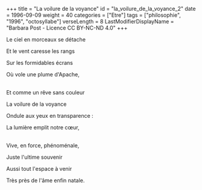 +++
title = "La voilure de la voyance"
id = "la_voilure_de_la_voyance_2"
date = 1996-09-09
weight = 40
categories = ["Etre"]
tags = ["philosophie", "1996", "octosyllabe"]
verseLength = 8
LastModifierDisplayName = "Barbara Post - Licence CC BY-NC-ND 4.0"
+++

Le ciel en morceaux se détache

Et le vent caresse les rangs

Sur les formidables écrans

Où vole une plume d'Apache,

 \
Et comme un rêve sans couleur

La voilure de la voyance

Ondule aux yeux en transparence :

La lumière emplit notre cœur,

 \
Vive, en force, phénoménale,

Juste l'ultime souvenir

Aussi tout l'espace à venir

Très près de l'âme enfin natale.
